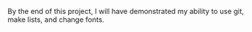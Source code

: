 By the end of this project, I will have demonstrated my ability to use git, make lists, and change fonts.